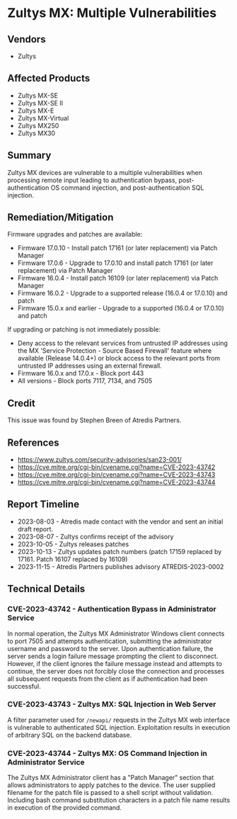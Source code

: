 # Zultys MX: Multiple Vulnerabilities
## Vendors

* Zultys

## Affected Products

* Zultys MX-SE
* Zultys MX-SE II
* Zultys MX-E
* Zultys MX-Virtual
* Zultys MX250
* Zultys MX30

## Summary

Zultys MX devices are vulnerable to a multiple vulnerabilities when processing remote input leading to authentication bypass, post-authentication OS command injection, and post-authentication SQL injection.

## Remediation/Mitigation

Firmware upgrades and patches are available:
* Firmware 17.0.10 - Install patch 17161 (or later replacement) via Patch Manager
* Firmware 17.0.6 - Upgrade to 17.0.10 and install patch 17161 (or later replacement) via Patch Manager
* Firmware 16.0.4 - Install patch 16109 (or later replacement) via Patch Manager
* Firmware 16.0.2 - Upgrade to a supported release (16.0.4 or 17.0.10) and patch
* Firmware 15.0.x and earlier - Upgrade to a supported (16.0.4 or 17.0.10) and patch

If upgrading or patching is not immediately possible:
* Deny access to the relevant services from untrusted IP addresses using the MX 'Service Protection - Source Based Firewall' feature where available (Release 14.0.4+) or block access to the relevant ports from untrusted IP addresses using an external firewall.
* Firmware 16.0.x and 17.0.x - Block port 443
* All versions - Block ports 7117, 7134, and 7505

## Credit

This issue was found by Stephen Breen of Atredis Partners.

## References

* https://www.zultys.com/security-advisories/san23-001/
* https://cve.mitre.org/cgi-bin/cvename.cgi?name=CVE-2023-43742
* https://cve.mitre.org/cgi-bin/cvename.cgi?name=CVE-2023-43743
* https://cve.mitre.org/cgi-bin/cvename.cgi?name=CVE-2023-43744


## Report Timeline

* 2023-08-03 - Atredis made contact with the vendor and sent an initial draft report.
* 2023-08-07 - Zultys confirms receipt of the advisory
* 2023-10-05 - Zultys releases patches
* 2023-10-13 - Zultys updates patch numbers (patch 17159 replaced by 17161. Patch 16107 replaced by 16109)
* 2023-11-15 - Atredis Partners publishes advisory ATREDIS-2023-0002


## Technical Details
### CVE-2023-43742 - Authentication Bypass in Administrator Service
In normal operation, the Zultys MX Administrator Windows client connects to port 7505 and attempts authentication, submitting the administrator username and password to the server. Upon authentication failure, the server sends a login failure message prompting the client to disconnect. However, if the client ignores the failure message instead and attempts to continue, the server does not forcibly close the connection and processes all subsequent requests from the client as if authentication had been successful.

### CVE-2023-43743 - Zultys MX: SQL Injection in Web Server
A filter parameter used for `/newapi/` requests in the Zultys MX web interface is vulnerable to authenticated SQL injection. Exploitation results in execution of arbitrary SQL on the backend database.

### CVE-2023-43744 - Zultys MX: OS Command Injection in Administrator Service 
The Zultys MX Administrator client has a "Patch Manager" section that allows administrators to apply patches to the device. The user supplied filename for the patch file is passed to a shell script without validation. Including bash command substitution characters in a patch file name results in execution of the provided command.